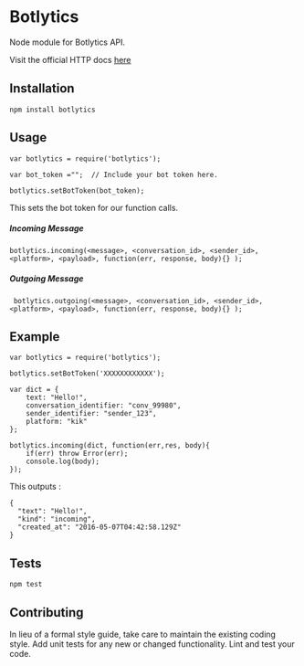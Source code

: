 Botlytics
=========

Node module for Botlytics API.

Visit the official HTTP docs [here](http://botlytics.api-docs.io/)

## Installation

  `npm install botlytics`

## Usage

    var botlytics = require('botlytics');
    
    var bot_token ="";  // Include your bot token here. 
    
    botlytics.setBotToken(bot_token);  
  
  
  This sets the bot token for our function calls.
  
##### Incoming Message
    
    botlytics.incoming(<message>, <conversation_id>, <sender_id>, <platform>, <payload>, function(err, response, body){} );

##### Outgoing Message
    
     botlytics.outgoing(<message>, <conversation_id>, <sender_id>, <platform>, <payload>, function(err, response, body){} );
    
        
## Example

    var botlytics = require('botlytics');

    botlytics.setBotToken('XXXXXXXXXXXX');

    var dict = {
        text: "Hello!",
        conversation_identifier: "conv_99980",
        sender_identifier: "sender_123",
        platform: "kik"
    };

    botlytics.incoming(dict, function(err,res, body){
        if(err) throw Error(err);
        console.log(body);
    });

 This outputs :
 
    {
      "text": "Hello!",
      "kind": "incoming",
      "created_at": "2016-05-07T04:42:58.129Z"
    }
    
## Tests

  `npm test`

## Contributing

In lieu of a formal style guide, take care to maintain the existing coding style. Add unit tests for any new or changed functionality. Lint and test your code.
